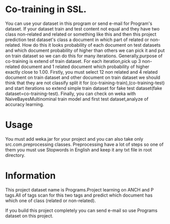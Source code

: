 # Co-training in SSL.

 You can use your dataset in this program or send e-mail for Program's dataset. 
 If your dataset train and test content not equal and they have two class non-related and related or something like this and then 
 this project prediction test dataset's class a document in which part of related or non-related.
 How do this it looks probability of each document on test datasets and which document probability of higher than others we can pick it and put on train dataset
 so we can do this for many iterations.
 Generally,purpose of co-training is extend of train dataset.
 For each iteration,pick up 3 non-related document and 1 related document which probability of higher exactly close to 1.00.
 Firstly, you must select 12 non related and 4 related document on train dataset and other document on train dataset we should think that they are not classify
 split it for (co-training-train),(co-training-test) and start iterations so extend simple train dataset for fake test dataset(fake dataset=co-training-test).
 Finally, you can check on weka with NaiveBayesMultinominal train model and first test dataset,analyze of accuracy learning.
 
 # Usage
 
   You must add weka.jar for your project and you can also take only src.com.preprocessing classes.
   Preprocessing have a lot of steps so one of them you must use Stopwords in English and keep it any txt file in root directory.
   
 # Information
   
   This project dataset name is Programs.Project learning on ANCH and P tags.All of tags scan for this two tags and predict which document has which one of class (related or non-related).
   
   If you build this project completely you can send e-mail so use Programs dataset on this project.

